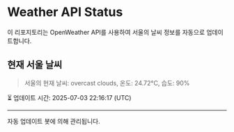 
# Weather API Status

이 리포지토리는 OpenWeather API를 사용하여 서울의 날씨 정보를 자동으로 업데이트합니다.

## 현재 서울 날씨
> 서울의 현재 날씨: overcast clouds, 온도: 24.72°C, 습도: 90%

⏳ 업데이트 시간: 2025-07-03 22:16:17 (UTC)

---
자동 업데이트 봇에 의해 관리됩니다.
